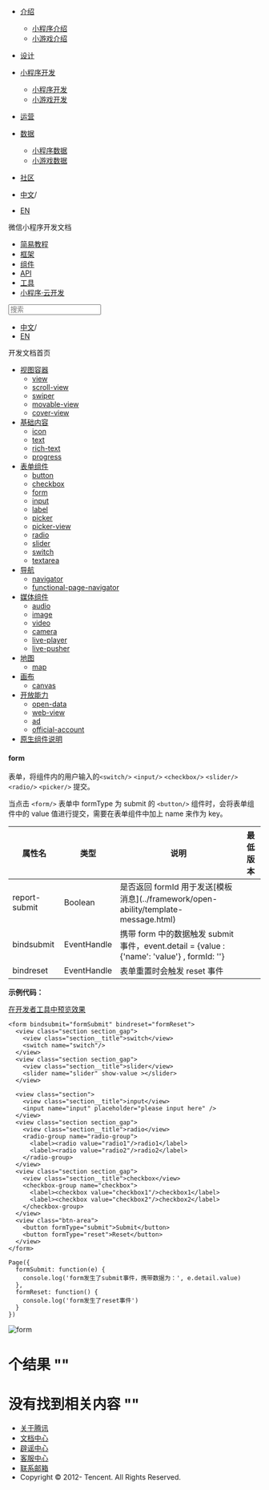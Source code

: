 <div class="book with-summary">

<div class="head">

<div class="head_box">

# [](javascript:; "_('微信公众平台 小程序')")

<div class="header_ctrls">

*   [介绍](javascript:;)
    *   [小程序介绍](https://developers.weixin.qq.com/miniprogram/introduction/index.html?t=18092022)
    *   [小游戏介绍](https://developers.weixin.qq.com/minigame/introduction/index.html?t=18092022)
*   [设计](https://developers.weixin.qq.com/miniprogram/design/index.html?t=18092022)
*   [小程序开发](javascript:;)
    *   [小程序开发](https://developers.weixin.qq.com/miniprogram/dev/index.html?t=18092022)
    *   [小游戏开发](https://developers.weixin.qq.com/minigame/dev/index.html?t=18092022)
*   [运营](https://developers.weixin.qq.com/miniprogram/product/index.html?t=18092022)
*   [数据](javascript:;)
    *   [小程序数据](https://developers.weixin.qq.com/miniprogram/analysis/index.html?t=18092022)
    *   [小游戏数据](https://developers.weixin.qq.com/minigame/analysis/index.html?t=18092022)
*   [社区](https://developers.weixin.qq.com/)

*   [中文](https://developers.weixin.qq.com/miniprogram/dev/component/form.html?t=18092022)<span class="split-line">/</span>
*   [EN](https://developers.weixin.qq.com/miniprogram/en/dev/component/form.html?t=18092022)

</div>

</div>

</div>

<div class="sub_nav_box">

<div class="sub_nav_inner">

<div class="book-summary-opr" id="js-book-summary-opr"><a class="book-summary-btn"></a></div>

<div class="top_sub_nav">

<div class="top_title_wap"><span class="icon_title icon_dev"></span>

微信小程序开发文档

</div>

*   [简易教程](../)
*   [框架](../framework/MINA.html)
*   [组件](.)
*   [API](../api/network/download/wx.downloadFile.html)
*   [工具](../devtools/devtools.html)
*   [小程序·云开发](../wxcloud/basis/getting-started.html)

</div>

<div id="book-search-input" role="search">

<form><label for="search-input" class="search-icon" id="js-search-icon"></label><input type="text" id="search-input" name="search-input" placeholder="搜索"> </form>

</div>

*   [中文](https://developers.weixin.qq.com/miniprogram/dev/component/form.html?t=18092022)<span class="split-line">/</span>
*   [EN](https://developers.weixin.qq.com/miniprogram/en/dev/component/form.html?t=18092022)

</div>

</div>

<div class="book-summary">

<div class="book-summary-home" id="js-summary-home"><a><span class="icon_home_s icon_dev"></span><span class="s_title_2">开发文档首页</span></a></div>

<nav role="navigation">

*   [视图容器](./view.html)
    *   [view](./view.html)
    *   [scroll-view](./scroll-view.html)
    *   [swiper](./swiper.html)
    *   [movable-view](./movable-view.html)
    *   [cover-view](./cover-view.html)
*   [基础内容](./icon.html)
    *   [icon](./icon.html)
    *   [text](./text.html)
    *   [rich-text](./rich-text.html)
    *   [progress](./progress.html)
*   [表单组件](./button.html)
    *   [button](./button.html)
    *   [checkbox](./checkbox.html)
    *   [form](./form.html)
    *   [input](./input.html)
    *   [label](./label.html)
    *   [picker](./picker.html)
    *   [picker-view](./picker-view.html)
    *   [radio](./radio.html)
    *   [slider](./slider.html)
    *   [switch](./switch.html)
    *   [textarea](./textarea.html)
*   [导航](./navigator.html)
    *   [navigator](./navigator.html)
    *   [functional-page-navigator](./functional-page-navigator.html)
*   [媒体组件](./audio.html)
    *   [audio](./audio.html#audio)
    *   [image](./image.html)
    *   [video](./video.html)
    *   [camera](./camera.html)
    *   [live-player](./live-player.html)
    *   [live-pusher](./live-pusher.html)
*   [地图](./map.html)
    *   [map](./map.html#map)
*   [画布](./canvas.html)
    *   [canvas](./canvas.html#canvas)
*   [开放能力](./open-data.html)
    *   [open-data](./open-data.html)
    *   [web-view](./web-view.html)
    *   [ad](./ad.html)
    *   [official-account](./official-account.html)
*   [原生组件说明](./native-component.html)

</nav>

</div>

<div class="book-body">

<div class="body-inner">

<div class="page-wrapper" tabindex="-1" role="main">

<div class="page-inner">

<div id="book-search-results">

<div class="search-noresults">

<section class="normal markdown-section">

#### form

表单，将组件内的用户输入的`<switch/>` `<input/>` `<checkbox/>` `<slider/>` `<radio/>` `<picker/>` 提交。

当点击 `<form/>` 表单中 formType 为 submit 的 `<button/>` 组件时，会将表单组件中的 value 值进行提交，需要在表单组件中加上 name 来作为 key。

<table>

<thead>

<tr>

<th>属性名</th>

<th>类型</th>

<th>说明</th>

<th>最低版本</th>

</tr>

</thead>

<tbody>

<tr>

<td>report-submit</td>

<td>Boolean</td>

<td>是否返回 formId 用于发送[模板消息](../framework/open-ability/template-message.html)</td>

<td></td>

</tr>

<tr>

<td>bindsubmit</td>

<td>EventHandle</td>

<td>携带 form 中的数据触发 submit 事件，event.detail = {value : {'name': 'value'} , formId: ''}</td>

<td></td>

</tr>

<tr>

<td>bindreset</td>

<td>EventHandle</td>

<td>表单重置时会触发 reset 事件</td>

<td></td>

</tr>

</tbody>

</table>

**示例代码：**

[在开发者工具中预览效果](wechatide://minicode/MUaz7cmy6AYq "在开发者工具中预览效果")

    <form bindsubmit="formSubmit" bindreset="formReset">
      <view class="section section_gap">
        <view class="section__title">switch</view>
        <switch name="switch"/>
      </view>
      <view class="section section_gap">
        <view class="section__title">slider</view>
        <slider name="slider" show-value ></slider>
      </view>

      <view class="section">
        <view class="section__title">input</view>
        <input name="input" placeholder="please input here" />
      </view>
      <view class="section section_gap">
        <view class="section__title">radio</view>
        <radio-group name="radio-group">
          <label><radio value="radio1"/>radio1</label>
          <label><radio value="radio2"/>radio2</label>
        </radio-group>
      </view>
      <view class="section section_gap">
        <view class="section__title">checkbox</view>
        <checkbox-group name="checkbox">
          <label><checkbox value="checkbox1"/>checkbox1</label>
          <label><checkbox value="checkbox2"/>checkbox2</label>
        </checkbox-group>
      </view>
      <view class="btn-area">
        <button formType="submit">Submit</button>
        <button formType="reset">Reset</button>
      </view>
    </form>

    Page({
      formSubmit: function(e) {
        console.log('form发生了submit事件，携带数据为：', e.detail.value)
      },
      formReset: function() {
        console.log('form发生了reset事件')
      }
    })

![form](https://developers.weixin.qq.com/miniprogram/dev/image/pic/form.png?t=18092022)

</section>

</div>

<div class="search-results">

<div class="has-results">

# <span class="search-results-count"></span>个结果 "<span class="search-query"></span>"

</div>

<div class="no-results">

# 没有找到相关内容 "<span class="search-query"></span>"

</div>

</div>

</div>

</div>

</div>

<div class="foot" id="footer">

*   [关于腾讯](https://www.tencent.com/)
*   [文档中心](https://developers.weixin.qq.com/miniprogram/introduction/index.html)
*   [辟谣中心](https://mp.weixin.qq.com/cgi-bin/opshowpage?action=dispelinfo)
*   [客服中心](https://kf.qq.com/product/wx_xcx.html)
*   [联系邮箱](mailto:weixinmp@qq.com)
*   Copyright © 2012-<span id="s_copyright_year"></span> Tencent. All Rights Reserved.

</div>

</div>

[](./checkbox.html)[](./input.html)</div>

</div>